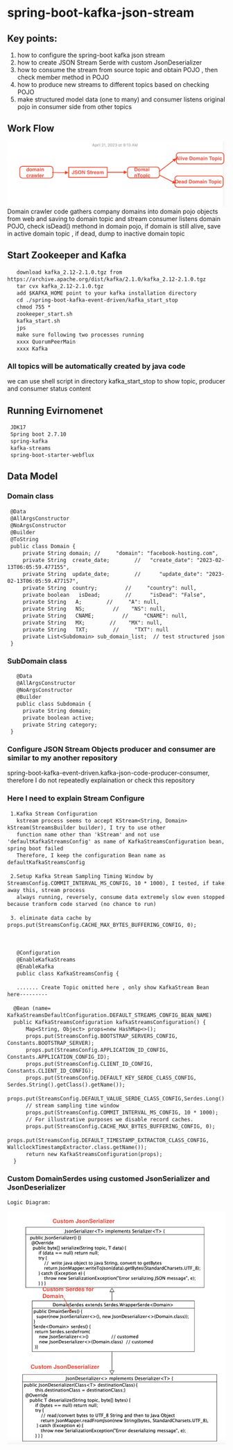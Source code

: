 # spring-boot-kafka-json-stream
 
## Key points:
  
  1. how to configure the spring-boot kafka json stream
  2. how to create JSON Stream Serde with custom JsonDeserializer
  3. how to consume the stream from source topic and obtain POJO , then check member method in POJO
  4. how to produce new streams to different topics based on checking POJO
  5. make structured model data (one to many) and consumer listens original pojo in consumer side from other topics

## Work Flow

![](images/workflow.png)
Domain crawler code gathers company domains into domain pojo objects from web and saving to domain topic and stream consumer listens domain POJO,
check isDead() methond in domain pojo, if domain is still alive, save in active domain topic , if dead, dump to inactive domain topic

   
## Start Zookeeper and Kafka
       download kafka_2.12-2.1.0.tgz from https://archive.apache.org/dist/kafka/2.1.0/kafka_2.12-2.1.0.tgz
       tar cvx kafka_2.12-2.1.0.tgz
       add $KAFKA_HOME point to your kafka installation directory 
       cd ./spring-boot-kafka-event-driven/kafka_start_stop
       chmod 755 *
       zookeeper_start.sh
       kafka_start.sh
       jps
       make sure following two processes running
       xxxx QuorumPeerMain
       xxxx Kafka
       
### All topics will be automatically created by java code   
   we can use shell script in directory kafka_start_stop to show topic, producer and consumer status content 

## Running Evirnomenet
     JDK17
     Spring boot 2.7.10
     spring-kafka
     kafka-streams
     spring-boot-starter-webflux
## Data Model
### Domain class
     @Data
     @AllArgsConstructor
     @NoArgsConstructor
     @Builder
     @ToString
     public class Domain {
         private String domain; //     "domain": "facebook-hosting.com",
         private String  create_date;        //   "create_date": "2023-02-13T06:05:59.477155",
         private String  update_date;        //      "update_date": "2023-02-13T06:05:59.477157",
         private String  country;         //     "country": null,
         private boolean   isDead;        //      "isDead": "False",
         private String   A;        //     "A": null,
         private String   NS;         //    "NS": null,
         private String   CNAME;         //     "CNAME": null,
         private String   MX;        //    "MX": null,
         private String   TXT;        //     "TXT": null
         private List<Subdomain> sub_domain_list;  // test structured json
     }
     
 ### SubDomain class 
       @Data
       @AllArgsConstructor
       @NoArgsConstructor
       @Builder
       public class Subdomain {
         private String domain;
         private boolean active;
         private String category;
     }
### Configure JSON Stream Objects producer and consumer are similar to my another repository 

   spring-boot-kafka-event-driven.kafka-json-code-producer-consumer, therefore I do not repeatedly explaination or check this repository

### Here I need to explain Stream Configure
     1.Kafka Stream Configuration
       kstream process seems to accept KStream<String, Domain> kStream(StreamsBuilder builder), I try to use other 
       function name other than 'kStream' and not use 'defaultKafkaStreamsConfig' as name of KafkaStreamsConfiguration bean, spring boot failed
       Therefore, I keep the configuration Bean name as defaultKafkaStreamsConfig
       
     2.Setup Kafka Stream Sampling Timing Window by StreamsConfig.COMMIT_INTERVAL_MS_CONFIG, 10 * 1000), I tested, if take away this, stream process
       always running, reversely, consume data extremely slow even stopped because tranform code starved (no chance to run)
    
     3. eliminate data cache by props.put(StreamsConfig.CACHE_MAX_BYTES_BUFFERING_CONFIG, 0);
     
     
     
       @Configuration
       @EnableKafkaStreams
       @EnableKafka
       public class KafkaStreamsConfig {

       ....... Create Topic omitted here , only show KafkaStream Bean here---------

      @Bean (name= KafkaStreamsDefaultConfiguration.DEFAULT_STREAMS_CONFIG_BEAN_NAME)
      public KafkaStreamsConfiguration kafkaStreamsConfiguration() {
          Map<String, Object> props=new HashMap<>();
          props.put(StreamsConfig.BOOTSTRAP_SERVERS_CONFIG, Constants.BOOTSTRAP_SERVER);
          props.put(StreamsConfig.APPLICATION_ID_CONFIG, Constants.APPLICATION_CONFIG_ID);
          props.put(StreamsConfig.CLIENT_ID_CONFIG, Constants.CLIENT_ID_CONFIG);
          props.put(StreamsConfig.DEFAULT_KEY_SERDE_CLASS_CONFIG, Serdes.String().getClass().getName());
          props.put(StreamsConfig.DEFAULT_VALUE_SERDE_CLASS_CONFIG,Serdes.Long().getClass().getName());
          // stream sampling time window
          props.put(StreamsConfig.COMMIT_INTERVAL_MS_CONFIG, 10 * 1000);
          // For illustrative purposes we disable record caches.
          props.put(StreamsConfig.CACHE_MAX_BYTES_BUFFERING_CONFIG, 0);
          props.put(StreamsConfig.DEFAULT_TIMESTAMP_EXTRACTOR_CLASS_CONFIG, WallclockTimestampExtractor.class.getName());
          return new KafkaStreamsConfiguration(props);
      }

 ### Custom DomainSerdes using customed JsonSerializer and JsonDeserializer 
    Logic Diagram:
    
 ![](images/Custom_Serializer_Deserializer_apply.png)
    
 
